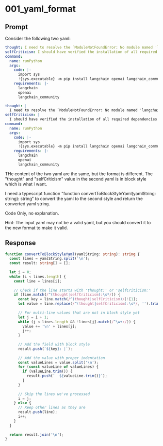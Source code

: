 # 001_yaml_format

## Prompt

Consider the following two yaml:

```yaml
thought: I need to resolve the `ModuleNotFoundError: No module named 'langchain_community'` error by ensuring that all necessary dependencies are correctly installed.
selfCriticism: I should have verified the installation of all required dependencies before running the code.
command:
  name: runPython
  args:
    code: |-
      import sys
      !{sys.executable} -m pip install langchain openai langchain_community
    requirements: |-
      langchain
      openai
      langchain_community
```

```yaml
thought: |
  I need to resolve the `ModuleNotFoundError: No module named 'langchain_community'` error by ensuring that all necessary dependencies are correctly installed.
selfCriticism: |
  I should have verified the installation of all required dependencies before running the code.
command:
  name: runPython
  args:
    code: |-
      import sys
      !{sys.executable} -m pip install langchain openai langchain_community
    requirements: |-
      langchain
      openai
      langchain_community
```

THe content of the two yaml are the same, but the format is different. The "thought" and "selfCriticism" value in the second yaml is in block style which is what I want. 

I need a typescript function "function convertToBlockStyleYaml(yamlString: string): string" to convert the yaml to the second style and return the converted yaml string.

Code Only, no explanation.

Hint: The input yaml may not be a valid yaml, but you should convert it to the new format to make it valid.

## Response

```typescript
function convertToBlockStyleYaml(yamlString: string): string {
  const lines = yamlString.split('\n');
  const result: string[] = [];
  
  let i = 0;
  while (i < lines.length) {
    const line = lines[i];
    
    // Check if the line starts with 'thought:' or 'selfCriticism:'
    if (line.match(/^(thought|selfCriticism):\s*/)) {
      const key = line.match(/^(thought|selfCriticism)/)![1];
      let value = line.replace(/^(thought|selfCriticism):\s*/, '').trim();
      
      // For multi-line values that are not in block style yet
      let j = i + 1;
      while (j < lines.length && !lines[j].match(/^\w+:/)) {
        value += '\n' + lines[j];
        j++;
      }
      
      // Add the field with block style
      result.push(`${key}: |`);
      
      // Add the value with proper indentation
      const valueLines = value.split('\n');
      for (const valueLine of valueLines) {
        if (valueLine.trim()) {
          result.push(`  ${valueLine.trim()}`);
        }
      }
      
      // Skip the lines we've processed
      i = j;
    } else {
      // Keep other lines as they are
      result.push(line);
      i++;
    }
  }
  
  return result.join('\n');
}
```

